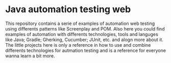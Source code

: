 # Java automation testing web
This repository contains a serie of examples of automation web testing using differents patterns like Screenplay  and POM. Also here you could find examples of automation with differents technologies, tools and languges like Java; Gradle; Gherking, Cucumber; JUnit, etc. and alogn more about it. The little projects here is only a reference in how to use and combine differents technologies for autmation testing and is a reference for everyone wanna learn a bit more.
